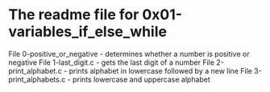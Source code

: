 # The readme file for 0x01-variables_if_else_while
File 0-positive_or_negative - determines whether a number is positive or negative
File 1-last_digit.c - gets the last digit of a number
File 2-print_alphabet.c - prints alphabet in lowercase followed by a new line
File 3-print_alphabets.c - prints lowercase and uppercase alphabet
